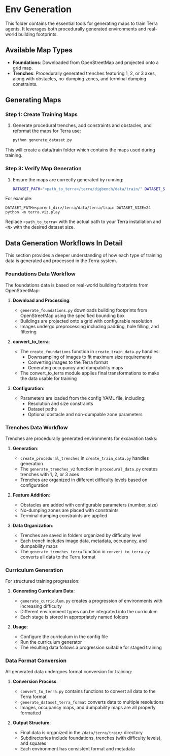 # Env Generation

This folder contains the essential tools for generating maps to train Terra agents. It leverages both procedurally generated environments and real-world building footprints.

## Available Map Types

- **Foundations**: Downloaded from OpenStreetMap and projected onto a grid map.
- **Trenches**: Procedurally generated trenches featuring 1, 2, or 3 axes, along with obstacles, no-dumping zones, and terminal dumping constraints.

## Generating Maps

### Step 1: Create Training Maps

1. Generate procedural trenches, add constraints and obstacles, and reformat the maps for Terra use:
    ```bash
    python generate_dataset.py
    ```
This will create a data/train folder which contains the maps used during training.

### Step 3: Verify Map Generation

1. Ensure the maps are correctly generated by running:
    ```bash
    DATASET_PATH="<path_to_terra>/terra/digbench/data/train/" DATASET_SIZE=<N> python -m terra.viz.play
    ```
For example:
```
DATASET_PATH=<parent_dir>/terra/data/terra/train DATASET_SIZE=24 python -m terra.viz.play
```
Replace `<path_to_terra>` with the actual path to your Terra installation and `<N>` with the desired dataset size.

## Data Generation Workflows In Detail

This section provides a deeper understanding of how each type of training data is generated and processed in the Terra system.

### Foundations Data Workflow

The foundations data is based on real-world building footprints from OpenStreetMap:

1. **Download and Processing**:
   - `generate_foundations.py` downloads building footprints from OpenStreetMap using the specified bounding box
   - Buildings are projected onto a grid with configurable resolution
   - Images undergo preprocessing including padding, hole filling, and filtering

2. **convert_to_terra**:
   - The `create_foundations` function in `create_train_data.py` handles:
     - Downsampling of images to fit maximum size requirements
     - Converting images to the Terra format
     - Generating occupancy and dumpability maps
   - The convert_to_terra module applies final transformations to make the data usable for training

3. **Configuration**:
   - Parameters are loaded from the config YAML file, including:
     - Resolution and size constraints
     - Dataset paths
     - Optional obstacle and non-dumpable zone parameters

### Trenches Data Workflow

Trenches are procedurally generated environments for excavation tasks:

1. **Generation**:
   - `create_procedural_trenches` in `create_train_data.py` handles generation
   - The `generate_trenches_v2` function in `procedural_data.py` creates trenches with 1, 2, or 3 axes
   - Trenches are organized in different difficulty levels based on configuration

2. **Feature Addition**:
   - Obstacles are added with configurable parameters (number, size)
   - No-dumping zones are placed with constraints
   - Terminal dumping constraints are applied

3. **Data Organization**:
   - Trenches are saved in folders organized by difficulty level
   - Each trench includes image data, metadata, occupancy, and dumpability maps
   - The `generate_trenches_terra` function in `convert_to_terra.py` converts all data to the Terra format

### Curriculum Generation

For structured training progression:

1. **Generating Curriculum Data**:
   - `generate_curriculum.py` creates a progression of environments with increasing difficulty
   - Different environment types can be integrated into the curriculum
   - Each stage is stored in appropriately named folders

2. **Usage**:
   - Configure the curriculum in the config file
   - Run the curriculum generator
   - The resulting data follows a progression suitable for staged training

### Data Format Conversion

All generated data undergoes format conversion for training:

1. **Conversion Process**:
   - `convert_to_terra.py` contains functions to convert all data to the Terra format
   - `generate_dataset_terra_format` converts data to multiple resolutions
   - Images, occupancy maps, and dumpability maps are all properly formatted

2. **Output Structure**:
   - Final data is organized in the `/data/terra/train/` directory
   - Subdirectories include foundations, trenches (with difficulty levels), and squares
   - Each environment has consistent format and metadata
